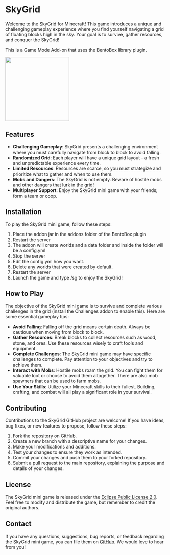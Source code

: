 # SkyGrid
Welcome to the SkyGrid for Minecraft! This game introduces a unique and challenging gameplay experience where you find yourself navigating a grid of floating blocks high in the sky. Your goal is to survive, gather resources, and conquer the SkyGrid!

This is a Game Mode Add-on that uses the BentoBox library plugin.

<img src="https://github.com/BentoBoxWorld/SkyGrid/assets/4407265/d350349a-ff46-4f1e-9900-4690bae41fac" width="200" height="200">

## Features

- **Challenging Gameplay**: SkyGrid presents a challenging environment where you must carefully navigate from block to block to avoid falling.
- **Randomized Grid**: Each player will have a unique grid layout - a fresh and unpredictable experience every time.
- **Limited Resources**: Resources are scarce, so you must strategize and prioritize what to gather and when to use them.
- **Mobs and Dangers**: The SkyGrid is not empty. Beware of hostile mobs and other dangers that lurk in the grid!
- **Multiplayer Support**: Enjoy the SkyGrid mini game with your friends; form a team or coop.

## Installation

To play the SkyGrid mini game, follow these steps:

1. Place the addon jar in the addons folder of the BentoBox plugin
2. Restart the server
3. The addon will create worlds and a data folder and inside the folder will be a config.yml
4. Stop the server 
5. Edit the config.yml how you want.
6. Delete any worlds that were created by default.
7. Restart the server
9. Launch the game and type /sg to enjoy the SkyGrid!

## How to Play

The objective of the SkyGrid mini game is to survive and complete various challenges in the grid (install the Challenges addon to enable this). Here are some essential gameplay tips:

- **Avoid Falling**: Falling off the grid means certain death. Always be cautious when moving from block to block.
- **Gather Resources**: Break blocks to collect resources such as wood, stone, and ores. Use these resources wisely to craft tools and equipment.
- **Complete Challenges**: The SkyGrid mini game may have specific challenges to complete. Pay attention to your objectives and try to achieve them.
- **Interact with Mobs**: Hostile mobs roam the grid. You can fight them for valuable loot or choose to avoid them altogether. There are also mob spawners that can be used to farm mobs.
- **Use Your Skills**: Utilize your Minecraft skills to their fullest. Building, crafting, and combat will all play a significant role in your survival.

## Contributing

Contributions to the SkyGrid GitHub project are welcome! If you have ideas, bug fixes, or new features to propose, follow these steps:

1. Fork the repository on GitHub.
2. Create a new branch with a descriptive name for your changes.
3. Make your modifications and additions.
4. Test your changes to ensure they work as intended.
5. Commit your changes and push them to your forked repository.
6. Submit a pull request to the main repository, explaining the purpose and details of your changes.

## License

The SkyGrid mini game is released under the [Eclipse Public License 2.0]([LICENSE](https://github.com/BentoBoxWorld/SkyGrid/blob/develop/LICENSE)). Feel free to modify and distribute the game, but remember to credit the original authors.

## Contact

If you have any questions, suggestions, bug reports, or feedback regarding the SkyGrid mini game, you can file them on [GitHub](https://github.com/BentoBoxWorld/SkyGrid/issues). We would love to hear from you!
